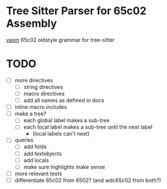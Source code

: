 # Tree Sitter Parser for 65c02 Assembly

[vasm](http://sun.hasenbraten.de/vasm/) 65c02 oldstyle grammar for tree-sitter

# TODO

- [ ] more directives
    - [ ] string directives
    - [ ] macro directives
    - [ ] add all names as defined in docs
- [ ] inline macro includes
- [ ] make a tree?
    - [ ] each global label makes a sub-tree
    - [ ] each local label makes a sub-tree until the next label
        * (local labels can't nest)
- [ ] queries
    - [ ] add folds
    - [ ] add textobjects
    - [ ] add locals
    - [ ] make sure highlights make sense
- [ ] more relevant tests
- [ ] differentiate 65c02 from 6502? (and wdc65c02 from both?)
